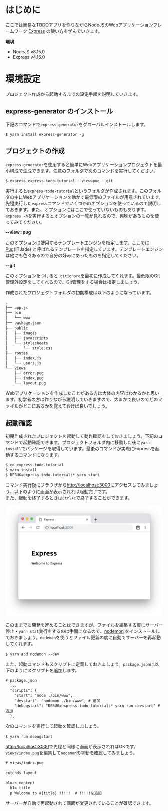 # はじめに

ここでは簡易なTODOアプリを作りながらNodeJSのWebアプリケーションフレームワーク [Express](https://expressjs.com/) の使い方を学んでいきます。  


**環境**

- NodeJS v8.15.0
- Express v4.16.0

# 環境設定

プロジェクト作成から起動するまでの設定手順を説明していきます。  

## express-generator のインストール

下記のコマンドで`express-generator`をグローバルインストールします。

```sh.prettyprint
$ yarn install express-generator -g
```

## プロジェクトの作成

`express-generator`を使用すると簡単にWebアプリケーションプロジェクトを最小構成で生成できます。任意のフォルダで次のコマンドを実行してください。  

```sh.prettyprint
$ express express-todo-tutorial --view=pug --git
```

実行すると`express-todo-tutorial`というフォルダが作成されます。このフォルダの中にWebアプリケーションを動かす最低限のファイルが用意されています。  
先程実行した`express`コマンドでいくつかのオプションを使っているので説明しておきます。また、オプションにはここで使っていないものもあります。`express -h`を実行するとオプションの一覧が見れるので、興味があるものを使ってみてください。  

**--view=pug**

このオプションは使用するテンプレートエンジンを指定します。ここでは [Pug](https://pugjs.org/api/getting-started.html)(旧Jade) と呼ばれるテンプレートを指定しています。テンプレートエンジンは他にも色々あるので自分の好みにあったものを指定してください。  

**--git**

このオプションをつけると`.gitignore`を最初に作成してくれます。最低限のGit管理外設定をしてくれるので、Git管理をする場合は指定しましょう。

作成されたプロジェクトフォルダの初期構成は以下のようになっています。

```
.
├── app.js
├── bin
│   └── www
├── package.json
├── public
│   ├── images
│   ├── javascripts
│   └── stylesheets
│       └── style.css
├── routes
│   ├── index.js
│   └── users.js
└── views
    ├── error.pug
    ├── index.pug
    └── layout.pug
```

Webアプリケーションを作成したことがある方は大体の内容はわかるかと思います。初学者の方は作りながら説明していきますので、大まかで良いのでどのファイルがどこにあるかを覚えておけば良いでしょう。  

## 起動確認

初期作成されたプロジェクトを起動して動作確認をしておきましょう。下記のコマンドで起動確認できます。プロジェクトフォルダ内に移動した後に`yarn install`でパッケージを取得しています。最後のコマンドが実際にExpressを起動するコマンドになります。  

```
$ cd express-todo-tutorial
$ yarn install
$ DEBUG=express-todo-tutorial:* yarn start
```

コマンド実行後にブラウザから[http://localhost:3000](http://localhost:3000)にアクセスしてみましょう。以下のように画面が表示されれば起動完了です。  
また、起動を終了するときは`Ctrl+c`で終了することができます。  

<img src="images/express/gettingstarted/run-start.png" alt="起動確認" title="起動確認" style="max-height:400px;">

このままでも開発を進めることはできますが、ファイルを編集する度にサーバー停止・`yarn stat`実行をするのは手間になるので、[nodemon](https://github.com/remy/nodemon) をインストールしておきましょう。`nodemon`を使うとファイル更新の度に自動でサーバーを再起動してくれます。  

```
$ yarn add nodemon --dev
```

また、起動コマンドもスクリプトに定義しておきましょう。`package.json`に以下のようにスクリプトを追加します。  

```json.prettyprint
# package.json
  ...
  "scripts": {
    "start": "node ./bin/www",
    "devstart": "nodemon ./bin/www", # 追加
    "debugstart": "DEBUG=express-todo-tutorial:* yarn run devstart" # 追加
  },
```

次のコマンドを実行して起動を確認しましょう。

```
$ yarn run debugstart
```

[http://localhost:3000](http://localhost:3000)で先程と同様に画面が表示されればOKです。`views/index.pug`を編集して`nodemon`の挙動を確認してみましょう。  
```pug.prettyprint
# views/index.pug

extends layout               
                             
block content                
  h1= title                  
  p Welcome to #{title} !!!!!  # !!!!!を追加
```

サーバーが自動で再起動されて画面が変更されていることが確認できます。
